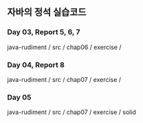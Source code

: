 ## 자바의 정석 실습코드

### Day 03, Report 5, 6, 7
java-rudiment / src / chap06 / exercise /


### Day 04, Report 8
java-rudiment / src / chap07 / exercise /

### Day 05
java-rudiment / src / chap07 / exercise / solid